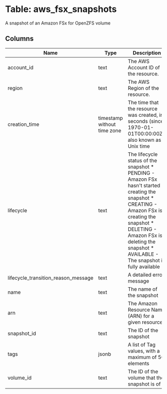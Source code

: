 
# Table: aws_fsx_snapshots
A snapshot of an Amazon FSx for OpenZFS volume
## Columns
| Name        | Type           | Description  |
| ------------- | ------------- | -----  |
|account_id|text|The AWS Account ID of the resource.|
|region|text|The AWS Region of the resource.|
|creation_time|timestamp without time zone|The time that the resource was created, in seconds (since 1970-01-01T00:00:00Z), also known as Unix time|
|lifecycle|text|The lifecycle status of the snapshot  * PENDING - Amazon FSx hasn't started creating the snapshot  * CREATING - Amazon FSx is creating the snapshot  * DELETING - Amazon FSx is deleting the snapshot  * AVAILABLE - The snapshot is fully available|
|lifecycle_transition_reason_message|text|A detailed error message|
|name|text|The name of the snapshot|
|arn|text|The Amazon Resource Name (ARN) for a given resource|
|snapshot_id|text|The ID of the snapshot|
|tags|jsonb|A list of Tag values, with a maximum of 50 elements|
|volume_id|text|The ID of the volume that the snapshot is of|
